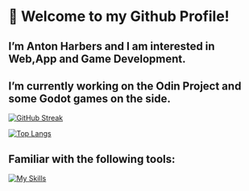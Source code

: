 # 👋 Welcome to my Github Profile!

## I’m Anton Harbers and I am interested in Web,App and Game Development.
## I’m currently working on the Odin Project and some Godot games on the side.

[![GitHub Streak](https://streak-stats.demolab.com/?user=antonharbers&theme=youtube-dark)](https://git.io/streak-stats)

[![Top Langs](https://github-readme-stats.vercel.app/api/top-langs/?username=antonharbers&layout=donut&theme=shadow_red&text_color=fff)](https://github.com/anuraghazra/github-readme-stats)


## Familiar with the following tools:
[![My Skills](https://skillicons.dev/icons?i=js,html,css,ts,nodejs,react,nextjs,tailwind,dart,flutter,godot,unity,cs,postgres,mysql,prisma,mongo)](https://skillicons.dev)

<!---
AntonHarbers/AntonHarbers is a ✨ special ✨ repository because its `README.md` (this file) appears on your GitHub profile.
You can click the Preview link to take a look at your changes.
--->


